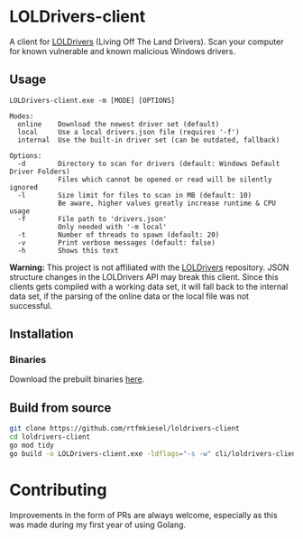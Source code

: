 # LOLDrivers-client
A client for [LOLDrivers](https://github.com/magicsword-io/LOLDrivers) (Living Off The Land Drivers). Scan your computer for known vulnerable and known malicious Windows drivers.

## Usage
```
LOLDrivers-client.exe -m [MODE] [OPTIONS]

Modes:
  online    Download the newest driver set (default)
  local     Use a local drivers.json file (requires '-f')
  internal  Use the built-in driver set (can be outdated, fallback)

Options:
  -d        Directory to scan for drivers (default: Windows Default Driver Folders)
            Files which cannot be opened or read will be silently ignored
  -l        Size limit for files to scan in MB (default: 10)
            Be aware, higher values greatly increase runtime & CPU usage
  -f        File path to 'drivers.json'
            Only needed with '-m local'
  -t        Number of threads to spawn (default: 20)
  -v        Print verbose messages (default: false)
  -h        Shows this text
```
**Warning:** This project is not affiliated with the [LOLDrivers](https://github.com/magicsword-io/LOLDrivers) repository. JSON structure changes in the LOLDrivers API may break this client. Since this clients gets compiled with a working data set, it will fall back to the internal data set, if the parsing of the online data or the local file was not successful.

## Installation
### Binaries
Download the prebuilt binaries [here](https://github.com/rtfmkiesel/loldrivers-client/releases).

## Build from source
```bash
git clone https://github.com/rtfmkiesel/loldrivers-client
cd loldrivers-client
go mod tidy
go build -o LOLDrivers-client.exe -ldflags="-s -w" cli/loldrivers-client/loldrivers-client.go
```

# Contributing 
Improvements in the form of PRs are always welcome, especially as this was made during my first year of using Golang. 